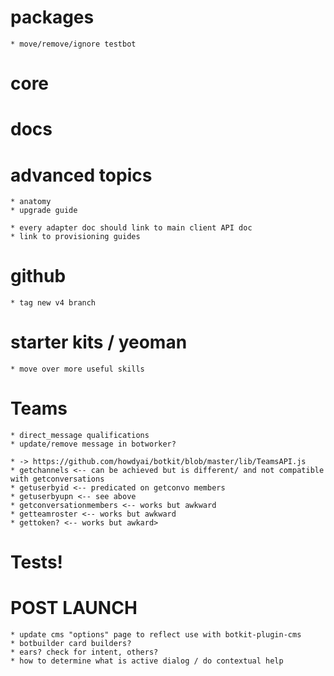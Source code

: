 # packages

    * move/remove/ignore testbot

# core
# docs

# advanced topics
    * anatomy
    * upgrade guide

    * every adapter doc should link to main client API doc
    * link to provisioning guides

# github

    * tag new v4 branch

# starter kits / yeoman

    * move over more useful skills

# Teams 

    * direct_message qualifications
    * update/remove message in botworker?

    * -> https://github.com/howdyai/botkit/blob/master/lib/TeamsAPI.js
    * getchannels <-- can be achieved but is different/ and not compatible with getconversations
    * getuserbyid <-- predicated on getconvo members
    * getuserbyupn <-- see above
    * getconversationmembers <-- works but awkward
    * getteamroster <-- works but awkward
    * gettoken? <-- works but awkard>


# Tests!

# POST LAUNCH

    * update cms "options" page to reflect use with botkit-plugin-cms
    * botbuilder card builders?
    * ears? check for intent, others?
    * how to determine what is active dialog / do contextual help